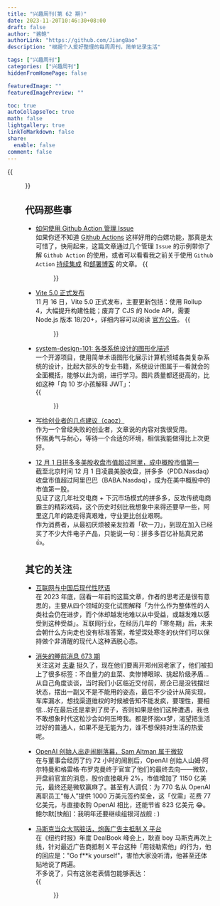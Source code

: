 ```yaml
---
title: "兴趣周刊(第 62 期)"
date: 2023-11-20T10:46:30+08:00
draft: false
author: "酱鲍"
authorLink: "https://github.com/JiangBao"
description: "根据个人爱好整理的每周周刊，简单记录生活"

tags: ["兴趣周刊"]
categories: ["兴趣周刊"]
hiddenFromHomePage: false

featuredImage: ""
featuredImagePreview: ""  

toc: true
autoCollapseToc: true
math: false
lightgallery: true
linkToMarkdown: false
share:
  enable: false
comment: false
---
```


<!--more-->
{{<figure src="https://jiangbao-1258001083.cos.ap-shanghai.myqcloud.com/xinhuazidian.jpg" title="国家版本馆看到的各版本新华字典，哪本是你的回忆？">}}

## 代码那些事
* [如何使用 Github Action 管理 Issue](https://mp.weixin.qq.com/s/753hyIFFFSZD5GVUAfev1g)  
如果你还不知道 [Github Actions](https://github.com/features/actions) 这样好用的白嫖功能，那真是太可惜了，快用起来，这篇文章通过几个管理 `Issue` 的示例带你了解 `Github Action` 的使用，或者可以看看我之前关于使用 `Github Action` [持续集成](/使用githubactions做持续集成) 和[部署博客](/使用githubactions部署hugo博客) 的文章。
{{<figure src="https://jiangbao-1258001083.cos.ap-shanghai.myqcloud.com/github-actions.jpg">}}

* [Vite 5.0 正式发布](https://vitejs.dev/blog/announcing-vite5)  
11 月 16 日，Vite 5.0 正式发布，主要更新包括：使用 Rollup 4，大幅提升构建性能；废弃了 CJS 的 Node API，需要 Node.js 版本 18/20+，详细内容可以阅读 [官方公告](https://vitejs.dev/blog/announcing-vite5)。
{{<figure src="https://jiangbao-1258001083.cos.ap-shanghai.myqcloud.com/vite5.0.jpg">}}

* [system-design-101: 各类系统设计的图形化描述](https://github.com/ByteByteGoHq/system-design-101)  
一个开源项目，使用简单术语图形化展示计算机领域各类复杂系统的设计，比起大部头的专业书籍，系统设计图属于一看就会的全面概括，能够以此为纲，进行学习。图片质量都还挺高的，比如这种「向 10 岁小孩解释 JWT」：  
{{<figure src="https://jiangbao-1258001083.cos.ap-shanghai.myqcloud.com/systemdesign101jwt.jpg">}}

* [写给创业者的几点建议（caoz）](https://mp.weixin.qq.com/s/x4ElQp0sPVX13LRkq_hUNQ)  
作为一个曾经失败的创业者，文章说的内容对我很受用。  
怀揣勇气与耐心，等待一个合适的环境，相信我能做得比上次更好。

* [12 月 1 日拼多多美股收盘市值超过阿里，成中概股市值第一](https://www.thepaper.cn/newsDetail_forward_25495479)  
截至北京时间 12 月 1 日凌晨美股收盘，拼多多（PDD.Nasdaq）收盘市值超过阿里巴巴（BABA.Nasdaq），成为在美中概股中的市值第一股。  
见证了这几年社交电商 + 下沉市场模式的拼多多，反攻传统电商霸主的精彩戏码，这个历史时刻比我想象中来得还要早一些，阿里这几年的路走得真艰难，守业更比创业艰啊。  
作为消费者，从最初厌烦被亲友拉着「砍一刀」，到现在加入已经买了不少大件电子产品，只能说一句：拼多多百亿补贴真兄弟 👍。

## 其它的关注
* [互联网与中国后现代性呓语](https://mp.weixin.qq.com/s?__biz=Mzg3Mjc2OTgyNw==&mid=2247483689&idx=1&sn=1c82b0ac447aa773ae75e8afddb3e7f0&chksm=ceeb7165f99cf873e3d1bf1b78030d5850ea702dd5b7c1b699916019d39709dd8848c96033a5&scene=21#wechat_redirect)  
在 2023 年底，回看一年前的这篇文章，作者的思考还是很有意思的，主要从四个领域的变化试图解释「为什么作为整体性的人类社会仍在进步，而个体却越发地难以从中受益，或越发难以感受到这种受益」。互联网行业，在经历几年的「寒冬期」后，未来会朝什么方向走也没有标准答案，希望深处寒冬的伙伴们可以保持做个非清醒的现代人这种洒脱心态。

* [消失的睡前消息 673 期](https://www.zhihu.com/question/631237827)  
关注这对 [夫妻](https://space.bilibili.com/3461563201620668?spm_id_from=333.337.0.0) 挺久了，现在他们要离开郑州回老家了，他们被扣上了很多标签：不自量力的韭菜、卖惨博眼球、挑起阶级矛盾...  
从自己角度谈谈，当时我们小区临近交付前，房企已是没钱摆烂状态，摆出一副又不是不能用的姿态，最后不少设计从简实现，车库漏水，想找渠道维权的时候被告知不能发疯，要理性，要相信...好在最后还是拿到了房子，否则如果是他们这种遭遇，我也不敢想象时代这粒沙会如何压垮我。都是怀揣xx梦，渴望把生活过好的普通人，如果不是无能为力，谁不想保持对生活的热爱呢。

* [OpenAI 创始人出走闹剧落幕，Sam Altman 属于微软](https://www.forbeschina.com/business/66247)  
在与董事会经历了约 72 小时的闹剧后，OpenAI 创始人山姆·阿尔特曼和格雷格·布罗克曼终于官宣了他们的最终去向——微软，开盘前官宣的消息，股价直接飙升 2%，市值增加了 1150 亿美元，最终还是微软赢麻了。甚至有人调侃：为 770 名从 OpenAI 离职员工“每人”提供 1000 万美元签约奖金，这「仅需」花费 77 亿美元，与直接收购 OpenAI 相比，还能节省 823 亿美元 😂。  
鲍尔默[快船]：我明年还要继续组银河战舰 : )

* [马斯克当众大骂脏话，炮轰广告主抵制 X 平台](https://www.thepaper.cn/newsDetail_forward_25483096)  
在《纽约时报》年度 DealBook 峰会上，耿直 boy 马斯克再次上线，针对最近广告商抵制 X 平台这种「用钱勒索他」的行为，他的回应是："Go f**k yourself"，害怕大家没听清，他甚至还体贴地说了两遍。  
不多说了，只有这张老表情包能够表达：  
{{<figure src="https://jiangbao-1258001083.cos.ap-shanghai.myqcloud.com/weisuoyuwei.jpg" width="500">}}
